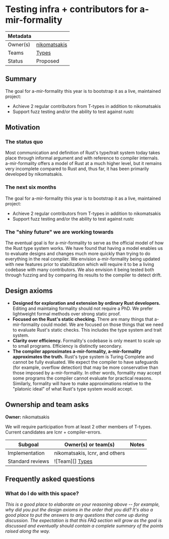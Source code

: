 # Testing infra + contributors for a-mir-formality

| Metadata |                |
| -------- | -------------- |
| Owner(s) | [nikomatsakis] |
| Teams    | [Types]        |
| Status   | Proposed       |

[nikomatsakis]: https://github.com/lqd
[Types]: https://www.rust-lang.org/governance/teams/compiler#team-types

## Summary

The goal for a-mir-formality this year is to bootstrap it as a live, maintained project:

* Achieve 2 regular contributors from T-types in addition to nikomatsakis
* Support fuzz testing and/or the ability to test against rustc

## Motivation

### The status quo

Most communication and definition of Rust's type/trait system today takes place through informal argument and with reference to compiler internals. a-mir-formality offers a model of Rust at a much higher level, but it remains very incomplete compared to Rust and, thus far, it has been primarily developed by nikomatsakis.

### The next six months

The goal for a-mir-formality this year is to bootstrap it as a live, maintained project:

* Achieve 2 regular contributors from T-types in addition to nikomatsakis
* Support fuzz testing and/or the ability to test against rustc

### The "shiny future" we are working towards

The eventual goal is for a-mir-formality to serve as the official model of how the Rust type system works.
We have found that having a model enables us to evaluate designs and changes much more quickly than trying to do everything in the real compiler.
We envision a-mir-formality being updated with new features prior to stabilization which will require it to be a living codebase with many contributors.
We also envision it being tested both through fuzzing and by comparing its results to the compiler to detect drift.

## Design axioms

* **Designed for exploration and extension by ordinary Rust developers.** Editing and maintaing formality should not require a PhD. We prefer lightweight formal methods over strong static proof.
* **Focused on the Rust's static checking.** There are many things that a-mir-formality could model. We are focused on those things that we need to evaluate Rust's static checks. This includes the type system and trait system.
* **Clarity over efficiency.** Formality's codebase is only meant to scale up to small programs. Efficiency is distinctly secondary.
* **The compiler approximates a-mir-formality, a-mir-formality approximates the truth.** Rust's type system is Turing Complete and cannot be fully evaluated. We expect the compiler to have safeguards (for example, overflow detection) that may be more conservative than those imposed by a-mir-formality. In other words, formality may accept some programs the compiler cannot evaluate for practical reasons. Similarly, formality will have to make approximations relative to the "platonic ideal" of what Rust's type system would accept.

## Ownership and team asks

**Owner:** nikomatsakis

We will require participation from at least 2 other members of T-types. Current candidates are lcnr + compiler-errors.

| Subgoal          | Owner(s) or team(s)            | Notes |
| ---------------- | ------------------------------ | ----- |
| Implementation   | nikomatsakis, lcnr, and others |       |
| Standard reviews | ![Team][] [Types]              |       |

## Frequently asked questions

### What do I do with this space?

*This is a good place to elaborate on your reasoning above -- for example, why did you put the design axioms in the order that you did? It's also a good place to put the answers to any questions that come up during discussion. The expectation is that this FAQ section will grow as the goal is discussed and eventually should contain a complete summary of the points raised along the way.*